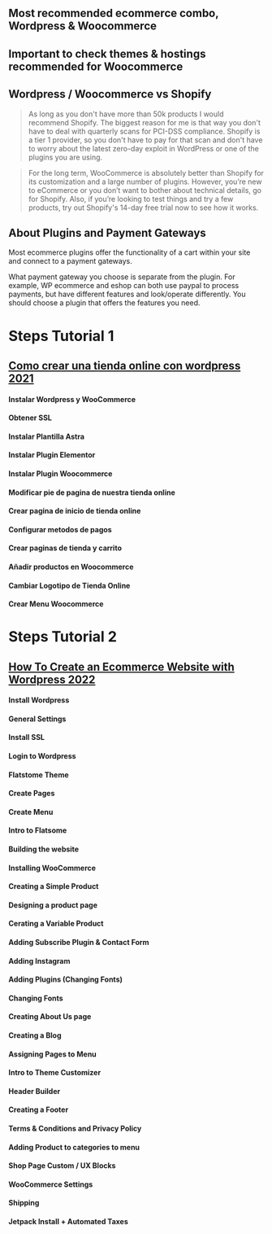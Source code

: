 ## Most recommended ecommerce combo, Wordpress & Woocommerce
## Important to check themes & hostings recommended for Woocommerce

## Wordpress / Woocommerce vs Shopify
> As long as you don't have more than 50k products I would recommend Shopify. The biggest reason for me is that way you don't have to deal with quarterly scans for PCI-DSS compliance. Shopify is a tier 1 provider, so you don't have to pay for that scan and don't have to worry about the latest zero-day exploit in WordPress or one of the plugins you are using.

> For the long term, WooCommerce is absolutely better than Shopify for its customization and a large number of plugins. However, you’re new to eCommerce or you don’t want to bother about technical details, go for Shopify. Also, if you’re looking to test things and try a few products, try out Shopify's 14-day free trial now to see how it works.


## About Plugins and Payment Gateways
Most ecommerce plugins offer the functionality of a cart within your site and connect to a payment gateways.

What payment gateway you choose is separate from the plugin. For example, WP ecommerce and eshop can both use paypal to process payments, but have different features and look/operate differently. You should choose a plugin that offers the features you need.


# Steps Tutorial 1
## [Como crear una tienda online con wordpress 2021](https://www.youtube.com/watch?v=PgNyLODTKMo)
#### Instalar Wordpress y WooCommerce
#### Obtener SSL
#### Instalar Plantilla Astra
#### Instalar Plugin Elementor
#### Instalar Plugin Woocommerce
#### Modificar pie de pagina de nuestra tienda online
#### Crear pagina de inicio de tienda online
#### Configurar metodos de pagos
#### Crear paginas de tienda y carrito
#### Añadir productos en Woocommerce
#### Cambiar Logotipo de Tienda Online
#### Crear Menu Woocommerce


# Steps Tutorial 2
## [How To Create an Ecommerce Website with Wordpress 2022](https://www.youtube.com/watch?v=SbaIQyh0B4c)
#### Install Wordpress
#### General Settings
#### Install SSL
#### Login to Wordpress
#### Flatstome Theme
#### Create Pages
#### Create Menu
#### Intro to Flatsome
#### Building the website
#### Installing WooCommerce
#### Creating a Simple Product
#### Designing a product page
#### Cerating a Variable Product
#### Adding Subscribe Plugin & Contact Form
#### Adding Instagram
#### Adding Plugins (Changing Fonts)
#### Changing Fonts
#### Creating About Us page
#### Creating a Blog
#### Assigning Pages to Menu
#### Intro to Theme Customizer
#### Header Builder
#### Creating a Footer
#### Terms & Conditions and Privacy Policy
#### Adding Product to categories to menu
#### Shop Page Custom / UX Blocks
#### WooCommerce Settings
#### Shipping
#### Jetpack Install + Automated Taxes

